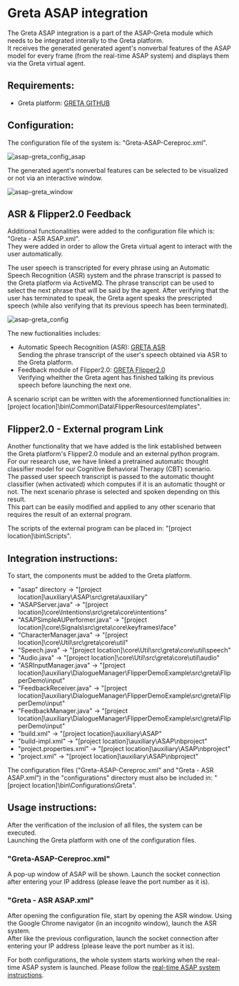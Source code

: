 # Greta ASAP integration

The Greta ASAP integration is a part of the ASAP-Greta module which needs to be integrated interally to the Greta platform.\
It receives the generated generated agent's nonverbal features of the ASAP model for every frame (from the real-time ASAP system) and displays them via the Greta virtual agent.

## Requirements:
 - Greta platform: [GRETA GITHUB](https://github.com/isir/greta)

## Configuration:
The configuration file of the system is: "Greta-ASAP-Cereproc.xml".

![asap-greta_config_asap](https://user-images.githubusercontent.com/44306168/213601696-225e9a5e-6d93-46ef-a9c0-b6b182e884b8.png)

The generated agent's nonverbal features can be selected to be visualized or not via an interactive window.

![asap-greta_window](https://user-images.githubusercontent.com/44306168/213602148-510a2438-47eb-4afe-b230-5b45888fa4b8.png)

## ASR & Flipper2.0 Feedback
Additional functionalities were added to the configuration file which is: "Greta - ASR ASAP.xml".\
They were added in order to allow the Greta virtual agent to interact with the user automatically.

The user speech is transcripted for every phrase using an Automatic Speech Recognition (ASR) system and the phrase transcript is passed to the Greta platform via ActiveMQ. The phrase transcript can be used to select the next phrase that will be said by the agent. After verifying that the user has terminated to speak, the Greta agent speaks the prescripted speech (while also verifying that its previous speech has been terminated).

![asap-greta_config](https://user-images.githubusercontent.com/44306168/213603260-4ef7439b-2033-4632-a066-78eb75ee2051.png)

The new fuctionalities includes:
 - Automatic Speech Recognition (ASR): [GRETA ASR](https://github.com/isir/greta/wiki/ASR-Flipper2.0-MeaningMiner-Integration-Demo)\
 Sending the phrase transcript of the user's speech obtained via ASR to the Greta platform. 
 - Feedback module of Flipper2.0: [GRETA Flipper2.0](https://github.com/isir/greta/wiki/ASR-Flipper2.0-MeaningMiner-Integration-Demo)\
 Verifying wheither the Greta agent has finished talking its previous speech before launching the next one.
 
 A scenario script can be written with the aforementionned functionalities in: [project location]\bin\Common\Data\FlipperResources\templates".
 

## Flipper2.0 - External program Link
 Another functionality that we have added is the link established between the Greta platform's Flipper2.0 module and an external python program.\
 For our research use, we have linked a pretrained automatic thought classifier model for our Cognitive Behavioral Therapy (CBT) scenario.\
 The passed user speech transcript is passed to the automatic thought classifier (when activated) which computes if it is an automatic thought or not. The next scenario phrase is selected and spoken depending on this result.\
 This part can be easily modified and applied to any other scenario that requires the result of an external program.
 
 The scripts of the external program can be placed in: "[project location]\bin\Scripts".
 
 ## Integration instructions:
To start, the components must be added to the Greta platform.
 - "asap" directory -> "[project location]\auxiliary\ASAP\src\greta\auxiliary"
 - "ASAPServer.java" -> "[project location]\core\Intentions\src\greta\core\intentions"
 - "ASAPSimpleAUPerformer.java" -> "[project location]\core\Signals\src\greta\core\keyframes\face"
 - "CharacterManager.java" -> "[project location]\core\Util\src\greta\core\util"
 - "Speech.java" -> "[project location]\core\Util\src\greta\core\util\speech"
 - "Audio.java" -> "[project location]\core\Util\src\greta\core\util\audio"
 - "ASRInputManager.java" -> "[project location]\auxiliary\DialogueManager\FlipperDemoExample\src\greta\FlipperDemo\input"
 - "FeedbackReceiver.java" -> "[project location]\auxiliary\DialogueManager\FlipperDemoExample\src\greta\FlipperDemo\input"
 - "FeedbackManager.java" -> "[project location]\auxiliary\DialogueManager\FlipperDemoExample\src\greta\FlipperDemo\input"
 - "build.xml" -> "[project location]\auxiliary\ASAP" 
 - "build-impl.xml" -> "[project location]\auxiliary\ASAP\nbproject"
 - "project.properties.xml" -> "[project location]\auxiliary\ASAP\nbproject"
 - "project.xml" -> "[project location]\auxiliary\ASAP\nbproject"
 
The configuration files ("Greta-ASAP-Cereproc.xml" and "Greta - ASR ASAP.xml") in the "configurations" directory must also be included in: "[project location]\bin\Configurations\Greta".

## Usage instructions:
After the verification of the inclusion of all files, the system can be executed.\
Launching the Greta platform with one of the configuration files.

### "Greta-ASAP-Cereproc.xml"
A pop-up window of ASAP will be shown. Launch the socket connection after entering your IP address (please leave the port number as it is).

### "Greta - ASR ASAP.xml"
After opening the configuration file, start by opening the ASR window. Using the Google Chrome navigator (in an incognito window), launch the ASR system.\
After like the previous configuration, launch the socket connection after entering your IP address (please leave the port number as it is).

For both configurations, the whole system starts working when the real-time ASAP system is launched. Please follow the [real-time ASAP system instructions](https://github.com/jieywoo/ASAP-Greta/blob/main/realtimeASAP/README.md).

